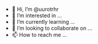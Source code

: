 - 👋 Hi, I’m @uurotrhr
- 👀 I’m interested in ...
- 🌱 I’m currently learning ...
- 💞️ I’m looking to collaborate on ...
- 📫 How to reach me ...

<!---
uurotrhr/uurotrhr is a ✨ special ✨ repository because its `README.md` (this file) appears on your GitHub profile.
You can click the Preview link to take a look at your changes.
--->
